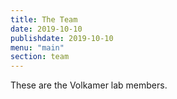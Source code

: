 ```yaml
---
title: The Team
date: 2019-10-10
publishdate: 2019-10-10
menu: "main"
section: team
---
```


These are the Volkamer lab members.